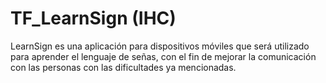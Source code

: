 # TF_LearnSign (IHC)


LearnSign es una aplicación para dispositivos móviles que será utilizado para aprender el
lenguaje de señas, con el fin de mejorar la comunicación con las personas con las
dificultades ya mencionadas.
